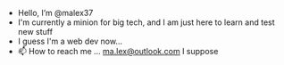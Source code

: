 - Hello, I’m @malex37
- I'm currently a minion for big tech, and I am just here to learn and test new stuff
- I guess I'm a web dev now...
- 📫 How to reach me ... ma.lex@outlook.com I suppose

<!---
malex37/malex37 is a ✨ special ✨ repository because its `README.md` (this file) appears on your GitHub profile.
You can click the Preview link to take a look at your changes.
--->

